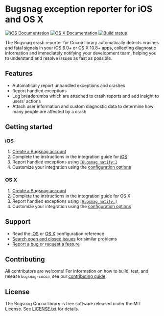 # Bugsnag exception reporter for iOS and OS X
[![iOS Documentation](https://img.shields.io/badge/ios_documentation-latest-blue.svg)](http://docs.bugsnag.com/platforms/ios/)
[![OS X Documentation](https://img.shields.io/badge/os%20x%20documentation-latest-blue.svg)](http://docs.bugsnag.com/platforms/osx/)
[![Build status](https://travis-ci.org/bugsnag/bugsnag-cocoa.svg?branch=master)](https://travis-ci.org/bugsnag/bugsnag-cocoa)

The Bugsnag crash reporter for Cocoa library automatically detects crashes and fatal signals in your iOS 6.0+ or OS X 10.8+  apps, collecting diagnostic information and immediately notifying your development team, helping you to understand and resolve issues as fast as possible.

## Features

* Automatically report unhandled exceptions and crashes
* Report handled exceptions
* Log breadcrumbs which are attached to crash reports and add insight to users' actions
* Attach user information and custom diagnostic data to determine how many people are affected by a crash


## Getting started

### iOS

1. [Create a Bugsnag account](https://bugsnag.com)
1. Complete the instructions in the integration guide for [iOS](http://docs.bugsnag.com/platforms/ios/)
1. Report handled exceptions using [`[Bugsnag notify:]`](http://docs.bugsnag.com/platforms/ios/reporting-handled-exceptions/)
1. Customize your integration using the [configuration options](http://docs.bugsnag.com/platforms/ios/configuration-options/)

### OS X

1. [Create a Bugsnag account](https://bugsnag.com)
1. Complete the instructions in the integration guide for [OS X](http://docs.bugsnag.com/platforms/osx/)
1. Report handled exceptions using [`[Bugsnag notify:]`](http://docs.bugsnag.com/platforms/osx/reporting-handled-exceptions/)
1. Customize your integration using the [configuration options](http://docs.bugsnag.com/platforms/osx/configuration-options/)

## Support

* Read the [iOS](http://docs.bugsnag.com/platforms/ios/configuration-options) or [OS X](http://docs.bugsnag.com/platforms/osx/configuration-options) configuration reference
* [Search open and closed issues](https://github.com/bugsnag/bugsnag-cocoa/issues?utf8=✓&q=is%3Aissue) for similar problems
* [Report a bug or request a feature](https://github.com/bugsnag/bugsnag-cocoa/issues/new)


## Contributing

All contributors are welcome! For information on how to build, test,
and release `bugsnag-cocoa`, see our
[contributing guide](https://github.com/bugsnag/bugsnag-cocoa/blob/master/CONTRIBUTING.md).


## License

The Bugsnag Cocoa library is free software released under the MIT License.
See [LICENSE.txt](https://github.com/bugsnag/bugsnag-cocoa/blob/master/LICENSE.txt)
for details.

